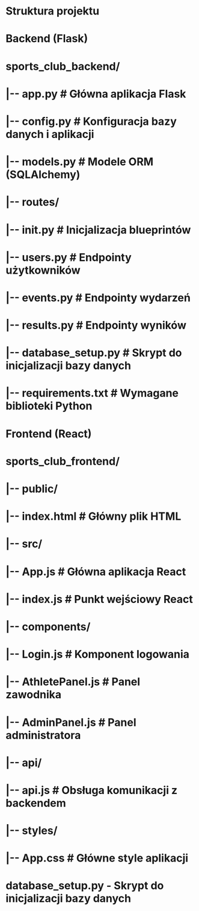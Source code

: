# Struktura projektu

# Backend (Flask)
# sports_club_backend/
# |-- app.py               # Główna aplikacja Flask
# |-- config.py            # Konfiguracja bazy danych i aplikacji
# |-- models.py            # Modele ORM (SQLAlchemy)
# |-- routes/
#     |-- __init__.py      # Inicjalizacja blueprintów
#     |-- users.py         # Endpointy użytkowników
#     |-- events.py        # Endpointy wydarzeń
#     |-- results.py       # Endpointy wyników
# |-- database_setup.py    # Skrypt do inicjalizacji bazy danych
# |-- requirements.txt     # Wymagane biblioteki Python

# Frontend (React)
# sports_club_frontend/
# |-- public/
#     |-- index.html       # Główny plik HTML
# |-- src/
#     |-- App.js           # Główna aplikacja React
#     |-- index.js         # Punkt wejściowy React
#     |-- components/
#         |-- Login.js     # Komponent logowania
#         |-- AthletePanel.js # Panel zawodnika
#         |-- AdminPanel.js   # Panel administratora
#     |-- api/
#         |-- api.js       # Obsługa komunikacji z backendem
#     |-- styles/
#         |-- App.css      # Główne style aplikacji

# database_setup.py - Skrypt do inicjalizacji bazy danych
